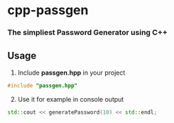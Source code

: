 # cpp-passgen
### The simpliest Password Generator using C++

## Usage
1. Include **passgen.hpp** in your project
```cpp
#include "passgen.hpp"
```
2. Use it for example in console output
```cpp
std::cout << generatePassword(10) << std::endl;
```
